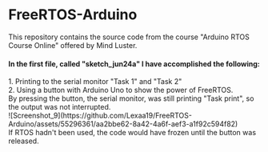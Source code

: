 # FreeRTOS-Arduino
This repository contains the source code from the course "Arduino RTOS Course Online" offered by Mind Luster. <br>
<h4><b>In the first file, called "sketch_jun24a" I have accomplished the following:</h4></b>
1. Printing to the serial monitor "Task 1" and "Task 2" <br>
2. Using a button with Arduino Uno to show the power of FreeRTOS.<br> 
   By pressing the button, the serial monitor, was still printing "Task print", so the output was not interrupted.<br>
   ![Screenshot_9](https://github.com/Lexaa19/FreeRTOS-Arduino/assets/55296361/aa2bbe62-8a42-4a6f-aef3-a1f92c594f82) <br>
   If RTOS hadn't been used, the code would have frozen until the button was released.<br>
